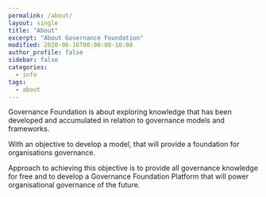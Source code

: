 ```yaml
---
permalink: /about/
layout: single
title: "About"
excerpt: "About Governance Foundation"
modified: 2020-06-16T00:00:00-10:00
author_profile: false
sidebar: false
categories:
  - info
tags:
  - about
---
```


Governance Foundation is about exploring knowledge that has been developed and accumulated in relation to governance models and frameworks.

With an objective to develop a model, that will provide a foundation for organisations governance.

Approach to achieving this objective is to provide all governance knowledge for free and to develop a Governance Foundation Platform that will power organisational governance of the future.   
